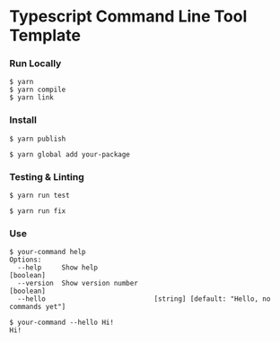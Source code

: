 # Typescript Command Line Tool Template

### Run Locally

```console
$ yarn
$ yarn compile
$ yarn link
```


### Install 

```console
$ yarn publish
```

```console
$ yarn global add your-package
```

### Testing & Linting
```console
$ yarn run test
```

```console
$ yarn run fix
```

### Use 

```console
$ your-command help                                                                                     
Options:
  --help     Show help                                                 [boolean]
  --version  Show version number                                       [boolean]
  --hello                           [string] [default: "Hello, no commands yet"]
```

```console
$ your-command --hello Hi!                                                                                    
Hi!
```

